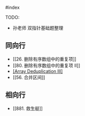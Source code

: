 #index 

TODO:
 - 孙老师 双指针基础题整理

## 同向行
- [[26. 删除有序数组中的重复项]]
- [[80. 删除有序数组中的重复项 II]]
- [[Array Deduplication III]](外部的题)
- [[56. 合并区间]] 

## 相向行
- [[881. 救生艇]]


